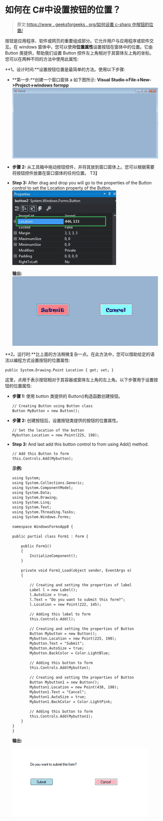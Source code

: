 # 如何在 C#中设置按钮的位置？

> 原文:[https://www . geeksforgeeks . org/如何设置 c-sharp 中按钮的位置/](https://www.geeksforgeeks.org/how-to-set-the-location-of-the-button-in-c-sharp/)

按钮是应用程序、软件或网页的重要组成部分。它允许用户与应用程序或软件交互。在 windows 窗体中，您可以使用**位置属性**设置按钮在窗体中的位置。它由 Button 类提供，帮助我们设置 Button 控件左上角相对于其窗体左上角的坐标。您可以在两种不同的方法中使用此属性:

**1。设计时间:**设置按钮位置是最简单的方法。使用以下步骤:

*   **第一步:**创建一个窗口窗体 a 如下图所示:
    **Visual Studio->File->New->Project->windows formpp**
    ![](img/9889dfd1d09174ca813cf58170ab9cc8.png)
*   **步骤 2:** 从工具箱中拖动按钮控件，并将其放到窗口窗体上。您可以根据需要将按钮控件放置在窗口窗体的任何位置。
    T3】
*   **Step 3:** After drag and drop you will go to the properties of the Button control to set the Location property of the Button.
    ![](img/f7565ff57d0f03415eb259c090782203.png)

    **输出:**
    ![](img/ff3240db4c200ca4dbcf871b163a5d5e.png)

**2。运行时:**比上面的方法稍微复杂一点。在此方法中，您可以借助给定的语法以编程方式设置按钮的位置属性:

```
public System.Drawing.Point Location { get; set; }
```

这里，点用于表示按钮相对于其容器或窗体左上角的左上角。以下步骤用于设置按钮的位置属性:

*   **步骤 1:** 使用 button 类提供的 Button()构造函数创建按钮。

    ```
    // Creating Button using Button class
    Button MyButton = new Button();

    ```

*   **步骤 2:** 创建按钮后，设置按钮类提供的按钮的位置属性。

    ```
    // Set the location of the button
    Mybutton.Location = new Point(225, 198);

    ```

*   **Step 3:** And last add this button control to from using Add() method.

    ```
    // Add this Button to form
    this.Controls.Add(Mybutton);

    ```

    **示例:**

    ```
    using System;
    using System.Collections.Generic;
    using System.ComponentModel;
    using System.Data;
    using System.Drawing;
    using System.Linq;
    using System.Text;
    using System.Threading.Tasks;
    using System.Windows.Forms;

    namespace WindowsFormsApp8 {

    public partial class Form1 : Form {

        public Form1()
        {
            InitializeComponent();
        }

        private void Form1_Load(object sender, EventArgs e)
        {

            // Creating and setting the properties of label
            Label l = new Label();
            l.AutoSize = true;
            l.Text = "Do you want to submit this form?";
            l.Location = new Point(222, 145);

            // Adding this label to form
            this.Controls.Add(l);

            // Creating and setting the properties of Button
            Button Mybutton = new Button();
            Mybutton.Location = new Point(225, 198);
            Mybutton.Text = "Submit";
            Mybutton.AutoSize = true;
            Mybutton.BackColor = Color.LightBlue;

            // Adding this button to form
            this.Controls.Add(Mybutton);

            // Creating and setting the properties of Button
            Button Mybutton1 = new Button();
            Mybutton1.Location = new Point(438, 198);
            Mybutton1.Text = "Cancel";
            Mybutton1.AutoSize = true;
            Mybutton1.BackColor = Color.LightPink;

            // Adding this button to form
            this.Controls.Add(Mybutton1);
        }
    }
    }
    ```

    **输出:**

    ![](img/5d8d07cb9872587e139ae0db6af96ac8.png)